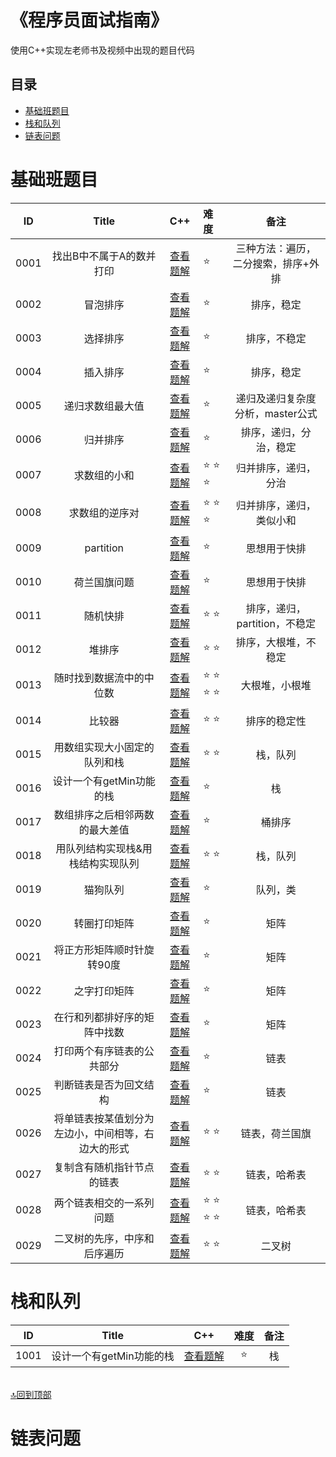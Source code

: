 # 《程序员面试指南》
使用C++实现左老师书及视频中出现的题目代码
## 目录
- [基础班题目](#基础班题目)
- [栈和队列](#栈和队列)
- [链表问题](#链表问题)

# 基础班题目
| ID | Title                                  |           C++             |      难度       |          备注               |
|:--:|:--------------------------------------:|:-------------------------:|:---------------|:---------------------------:|
|0001| 找出B中不属于A的数并打印|[查看题解](https://github.com/ludandandan/Programmer-interview-guide/blob/master/Chapter00_BasicVideo/findBNotBelongToA.md)|:star:|三种方法：遍历，二分搜索，排序+外排|
|0002|冒泡排序|[查看题解](https://github.com/ludandandan/Programmer-interview-guide/blob/master/Chapter00_BasicVideo/BubbleSort.md)|:star:|排序，稳定|
|0003|选择排序|[查看题解](https://github.com/ludandandan/Programmer-interview-guide/blob/master/Chapter00_BasicVideo/SelectionSort.md)|:star:|排序，不稳定|
|0004|插入排序|[查看题解](https://github.com/ludandandan/Programmer-interview-guide/blob/master/Chapter00_BasicVideo/InsertSort.md)|:star:|排序，稳定|
|0005|递归求数组最大值|[查看题解](https://github.com/ludandandan/Programmer-interview-guide/blob/master/Chapter00_BasicVideo/Recursive_getMax.md)|:star:|递归及递归复杂度分析，master公式|
|0006|归并排序|[查看题解](https://github.com/ludandandan/Programmer-interview-guide/blob/master/Chapter00_BasicVideo/MergeSort.md)|:star:|排序，递归，分治，稳定|
|0007|求数组的小和|[查看题解](https://github.com/ludandandan/Programmer-interview-guide/blob/master/Chapter00_BasicVideo/smallSum.md)|:star: :star: :star:|归并排序，递归，分治|
|0008|求数组的逆序对|[查看题解](https://github.com/ludandandan/Programmer-interview-guide/blob/master/Chapter00_BasicVideo/print_ReverseOrderPair.md)|:star: :star: :star:|归并排序，递归，类似小和|
|0009|partition|[查看题解](https://github.com/ludandandan/Programmer-interview-guide/blob/master/Chapter00_BasicVideo/partition.md)|:star:|思想用于快排|
|0010|荷兰国旗问题|[查看题解](https://github.com/ludandandan/Programmer-interview-guide/blob/master/Chapter00_BasicVideo/NetherlandsFlag.md)|:star:|思想用于快排|
|0011|随机快排|[查看题解](https://github.com/ludandandan/Programmer-interview-guide/blob/master/Chapter00_BasicVideo/QuickSort.md)|:star: :star:|排序，递归，partition，不稳定|
|0012|堆排序|[查看题解](https://github.com/ludandandan/Programmer-interview-guide/blob/master/Chapter00_BasicVideo/HeapSort.md)|:star: :star:|排序，大根堆，不稳定|
|0013|随时找到数据流中的中位数|[查看题解](https://github.com/ludandandan/Programmer-interview-guide/blob/master/Chapter00_BasicVideo/MedianHolder.md)|:star: :star: :star: :star:|大根堆，小根堆|
|0014|比较器|[查看题解](https://github.com/ludandandan/Programmer-interview-guide/blob/master/Chapter00_BasicVideo/comparator.md)|:star: :star:|排序的稳定性|
|0015|用数组实现大小固定的队列和栈|[查看题解](https://github.com/ludandandan/Programmer-interview-guide/blob/master/Chapter00_BasicVideo/arrayToStackQueue.md)|:star: :star:|栈，队列|
|0016|设计一个有getMin功能的栈|[查看题解](https://github.com/ludandandan/Programmer-interview-guide/blob/master/Chapter00_BasicVideo/getMin.md)|:star:|栈|
|0017|数组排序之后相邻两数的最大差值|[查看题解](https://github.com/ludandandan/Programmer-interview-guide/blob/master/Chapter00_BasicVideo/maxGap.md)|:star:|桶排序|
|0018|用队列结构实现栈&用栈结构实现队列|[查看题解](https://github.com/ludandandan/Programmer-interview-guide/blob/master/Chapter00_BasicVideo/stackAndQueueConvert.md)|:star: :star:|栈，队列|
|0019|猫狗队列|[查看题解](https://github.com/ludandandan/Programmer-interview-guide/blob/master/Chapter00_BasicVideo/DogCatQueue.md)|:star:|队列，类|
|0020|转圈打印矩阵|[查看题解](https://github.com/ludandandan/Programmer-interview-guide/blob/master/Chapter00_BasicVideo/spiralOrderPrint.md)|:star:|矩阵|
|0021|将正方形矩阵顺时针旋转90度|[查看题解](https://github.com/ludandandan/Programmer-interview-guide/blob/master/Chapter00_BasicVideo/rotateMatrix.md)|:star:|矩阵|
|0022|之字打印矩阵|[查看题解](https://github.com/ludandandan/Programmer-interview-guide/blob/master/Chapter00_BasicVideo/printMatrixZigZag.md)|:star:|矩阵|
|0023|在行和列都排好序的矩阵中找数|[查看题解](https://github.com/ludandandan/Programmer-interview-guide/blob/master/Chapter00_BasicVideo/isContainsInMatrix.md)|:star:|矩阵|
|0024|打印两个有序链表的公共部分|[查看题解](https://github.com/ludandandan/Programmer-interview-guide/blob/master/Chapter00_BasicVideo/printCommonPart.md)|:star:|链表|
|0025|判断链表是否为回文结构|[查看题解](https://github.com/ludandandan/Programmer-interview-guide/blob/master/Chapter00_BasicVideo/ListNodeIsPalindrome.md)|:star:|链表|
|0026|将单链表按某值划分为左边小，中间相等，右边大的形式|[查看题解](https://github.com/ludandandan/Programmer-interview-guide/blob/master/Chapter00_BasicVideo/ListPartition.md)|:star: :star:|链表，荷兰国旗|
|0027|复制含有随机指针节点的链表|[查看题解](https://github.com/ludandandan/Programmer-interview-guide/blob/master/Chapter00_BasicVideo/copyListWithRandom.md)|:star: :star:|链表，哈希表|
|0028|两个链表相交的一系列问题|[查看题解](https://github.com/ludandandan/Programmer-interview-guide/blob/master/Chapter00_BasicVideo/FindFirstIntersectNode.md)|:star: :star: :star: :star:|链表，哈希表|
|0029|二叉树的先序，中序和后序遍历|[查看题解](https://github.com/ludandandan/Programmer-interview-guide/blob/master/Chapter00_BasicVideo/PreInPosTraversing.md)|:star: :star: |二叉树|
# 栈和队列

| ID | Title                                  |           C++             |      难度       |          备注               |
|:--:|:--------------------------------------:|:-------------------------:|:---------------:|:---------------------------:|
|1001| 设计一个有getMin功能的栈|[查看题解]() |:star:|栈|

<br>[:top:回到顶部](#程序员面试指南)

# 链表问题
